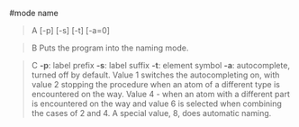 #mode name

>A [-p] [-s] [-t] [-a=0]

>B Puts the program into the naming mode.

>C **-p**: label prefix
**-s**: label suffix
**-t**: element symbol
**-a**: autocomplete, turned off by default. Value 1 switches the autocompleting on, with value 2 stopping the procedure when an atom of a different type is encountered on the way. Value 4 - when an atom with a different part is encountered on the way and value 6 is selected when combining the cases of 2 and 4. A special value, 8, does automatic naming.
